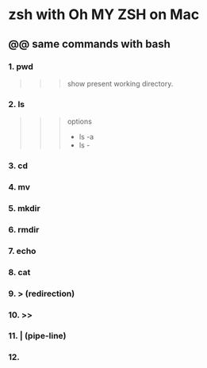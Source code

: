 # zsh with Oh MY ZSH on Mac
## @@ same commands with bash

###  1. pwd
>>> show present working directory.

###  2. ls
>>> options
>>> * ls -a
>>> * ls -

###  3. cd

###  4. mv

###  5. mkdir

###  6. rmdir

###  7. echo

###  8. cat

###  9. > (redirection)

### 10. >>

### 11. | (pipe-line)

### 12. 